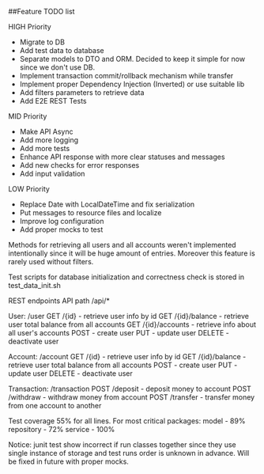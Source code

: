 ##Feature TODO list

HIGH Priority
- Migrate to DB
- Add test data to database
- Separate models to DTO and ORM. Decided to keep it simple for now since we don't use DB.
- Implement transaction commit/rollback mechanism while transfer
- Implement proper Dependency Injection (Inverted) or use suitable lib
- Add filters parameters to retrieve data
- Add E2E REST Tests

MID Priority
- Make API Async
- Add more logging
- Add more tests
- Enhance API response with more clear statuses and messages
- Add new checks for error responses
- Add input validation


LOW Priority
- Replace Date with LocalDateTime and fix serialization
- Put messages to resource files and localize
- Improve log configuration
- Add proper mocks to test


Methods for retrieving all users and all accounts weren't implemented intentionally since it will be huge amount of entries.
Moreover this feature is rarely used without filters.

Test scripts for database initialization and correctness check is stored in test_data_init.sh

REST endpoints
API path /api/*

User:
/user
    GET /{id} - retrieve user info by id
    GET /{id}/balance - retrieve user total balance from all accounts
    GET /{id}/accounts - retrieve info about all user's accounts
    POST - create user
    PUT - update user
    DELETE - deactivate user

Account:
/account
    GET /{id} - retrieve user info by id
    GET /{id}/balance - retrieve user total balance from all accounts
    POST - create user
    PUT - update user
    DELETE - deactivate user

Transaction:
/transaction
    POST /deposit - deposit money to account
    POST /withdraw - withdraw money from account
    POST /transfer - transfer money from one account to another


Test coverage 55% for all lines.
For most critical packages:
 model - 89%
 repository - 72%
 service - 100%

Notice: junit test show incorrect if run classes together since they use single instance of storage
and test runs order is unknown in advance. Will be fixed in future with proper mocks.
